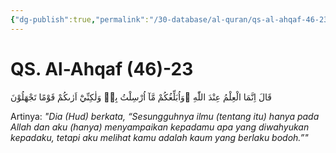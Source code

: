 ```yaml
---
{"dg-publish":true,"permalink":"/30-database/al-quran/qs-al-ahqaf-46-23/"}
---
```



# QS. Al-Ahqaf (46)-23
قَالَ اِنَّمَا الْعِلْمُ عِنْدَ اللّٰهِ ۖوَاُبَلِّغُكُمْ مَّآ اُرْسِلْتُ بِهٖ وَلٰكِنِّيْٓ اَرٰىكُمْ قَوْمًا تَجْهَلُوْنَ 

Artinya: *"Dia (Hud) berkata, “Sesungguhnya ilmu (tentang itu) hanya pada Allah dan aku (hanya) menyampaikan kepadamu apa yang diwahyukan kepadaku, tetapi aku melihat kamu adalah kaum yang berlaku bodoh.”"*
